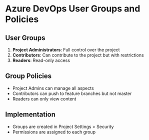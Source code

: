 # Azure DevOps User Groups and Policies

## User Groups
1. **Project Administrators**: Full control over the project
2. **Contributors**: Can contribute to the project but with restrictions
3. **Readers**: Read-only access

## Group Policies
- Project Admins can manage all aspects
- Contributors can push to feature branches but not master
- Readers can only view content

## Implementation
- Groups are created in Project Settings > Security
- Permissions are assigned to each group
